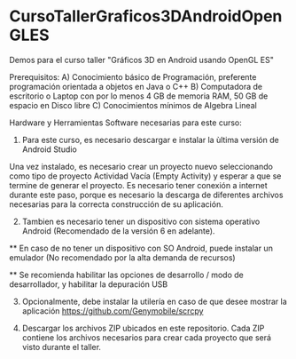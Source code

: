 # CursoTallerGraficos3DAndroidOpenGLES
Demos para el curso taller "Gráficos 3D en Android usando OpenGL ES"

Prerequisitos:
A) Conocimiento básico de Programación, preferente programación orientada a objetos en Java o C++
B) Computadora de escritorio o Laptop con por lo menos 4 GB de memoria RAM, 50 GB de espacio en Disco libre
C) Conocimientos mínimos de Algebra Lineal


Hardware y Herramientas Software necesarias para este curso:

1) Para este curso, es necesario descargar e instalar la ùltima versión de Android Studio 


Una vez instalado, es necesario crear un proyecto nuevo seleccionando como tipo de proyecto Actividad Vacía (Empty Activity) y esperar a que se termine de generar el proyecto. Es necesario tener conexión a internet durante este paso, porque es necesario la descarga de diferentes archivos necesarias para la correcta construcción de su aplicación.

2) Tambien es necesario tener un dispositivo con sistema operativo Android (Recomendado de la versión 6 en adelante).


** En caso de no tener un dispositivo con SO Android, puede instalar un emulador (No recomendado por la alta demanda de recursos)

** Se recomienda habilitar las opciones de desarrollo / modo de desarrollador, y habilitar la depuración USB

3) Opcionalmente, debe instalar la utilería en caso de que desee mostrar la aplicación 
https://github.com/Genymobile/scrcpy

4) Descargar los archivos ZIP ubicados en este repositorio. Cada ZIP contiene los archivos necesarios para crear cada proyecto que será visto durante el taller.
